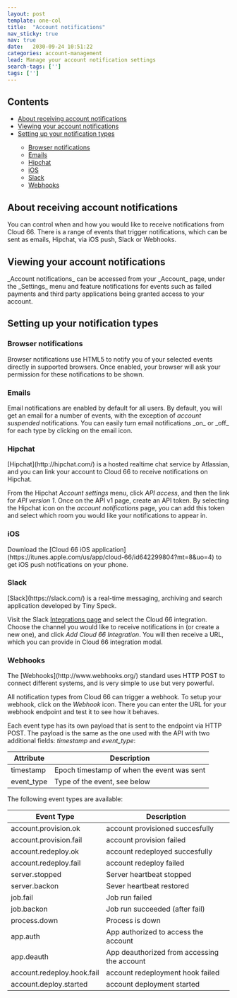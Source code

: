 ```yaml
---
layout: post
template: one-col
title:  "Account notifications"
nav_sticky: true
nav: true
date:   2030-09-24 10:51:22
categories: account-management
lead: Manage your account notification settings
search-tags: ['']
tags: ['']
---
```


<h2>Contents</h2>
<ul class="page-toc">
    <li><a href="#about">About receiving account notifications</a></li>
    <li><a href="#view">Viewing your account notifications</a></li> 
    <li><a href="#setup">Setting up your notification types</a></li>
        <ul style="margin-bottom:0em">
	        <li><a href="#browser">Browser notifications</a></li>
	        <li><a href="#emails">Emails</a></li>
	        <li><a href="#hipchat">Hipchat</a></li>
	        <li><a href="#ios">iOS</a></li>
	        <li><a href="#slack">Slack</a></li>
	        <li><a href="#webhooks">Webhooks</a></li>
        </ul>
    </li>    
</ul>

<h2 id="about">About receiving account notifications</h2>
You can control when and how you would like to receive notifications from Cloud 66. There is a range of events that trigger notifications, which can be sent as emails, Hipchat, via iOS push, Slack or Webhooks.

<h2 id="view">Viewing your account notifications</h2>
_Account notifications_ can be accessed from your _Account_ page, under the _Settings_ menu and feature notifications for events such as failed payments and third party applications being granted access to your account.

<h2 id="setup">Setting up your notification types</h2>
<h3 id="browser">Browser notifications</h3>
Browser notifications use HTML5 to notify you of your selected events directly in supported browsers. Once enabled, your browser will ask your permission for these notifications to be shown.

<h3 id="emails">Emails</h3>
Email notifications are enabled by default for all users. By default, you will get an email for a number of events, with the exception of <i>account suspended</i> notifications. You can easily turn email notifications _on_ or _off_ for each type by clicking on the email icon.

<h3 id="hipchat">Hipchat</h3>
[Hipchat](http://hipchat.com/) is a hosted realtime chat service by Atlassian, and you can link your account to Cloud 66 to receive notifications on Hipchat.

From the Hipchat _Account settings_ menu, click _API access_, and then the link for _API version 1_. Once on the API v1 page, create an API token. By selecting the Hipchat icon on the _account notifications_ page, you can add this token and select which room you would like your notifications to appear in. 

<h3 id="ios">iOS</h3>
Download the [Cloud 66 iOS application](https://itunes.apple.com/us/app/cloud-66/id642299804?mt=8&uo=4) to get iOS push notifications on your phone.

<h3 id="slack">Slack</h3>
[Slack](https://slack.com/) is a real-time messaging, archiving and search application developed by Tiny Speck.

Visit the Slack [Integrations page](https://slack.com/integrations) and select the Cloud 66 integration. Choose the channel you would like to receive notifications in (or create a new one), and click _Add Cloud 66 Integration_. You will then receive a URL, which you can provide in Cloud 66 integration modal.

<h3 id="webhooks">Webhooks</h3>
The [Webhooks](http://www.webhooks.org/) standard uses HTTP POST to connect different systems, and is very simple to use but very powerful.

All notification types from Cloud 66 can trigger a webhook. To setup your webhook, click on the <i>Webhook</i> icon. There you can enter the URL for your webhook endpoint and test it to see how it behaves.

Each event type has its own payload that is sent to the endpoint via HTTP POST. The payload is the same as the one used with the API with two additional fields: <i>timestamp</i> and <i>event_type</i>:

<table class='table table-bordered table-striped'>
	<thead>
		<tr>
			<th>Attribute</th>
			<th>Description</th>
		</tr>
	</thead>
	<tbody>
		<tr>
			<td>timestamp</td>
			<td>Epoch timestamp of when the event was sent</td>
		</tr>
		<tr>
			<td>event_type</td>
			<td>Type of the event, see below</td>
		</tr>
	</tbody>
</table>

The following event types are available:

<table class='table table-bordered table-striped'>
	<thead></tr>
		<tr>
			<th>Event Type</th>
			<th>Description</th>
		</tr>
	</thead>
	<tbody>
		<tr><td>account.provision.ok</td><td>account provisioned succesfully</td></tr>
		<tr><td>account.provision.fail</td><td>account provision failed</td></tr>
		<tr><td>account.redeploy.ok</td><td>account redeployed succesfully</td></tr>
		<tr><td>account.redeploy.fail</td><td>account redeploy failed</td></tr>
		<tr><td>server.stopped</td><td>Server heartbeat stopped</td></tr>
		<tr><td>server.backon</td><td>Sever heartbeat restored</td></tr>
		<tr><td>job.fail</td><td>Job run failed</td></tr>
		<tr><td>job.backon</td><td>Job run succeeded (after fail)</td></tr>
		<tr><td>process.down</td><td>Process is down</td></tr>
		<tr><td>app.auth</td><td>App authorized to access the account</td></tr>
		<tr><td>app.deauth</td><td>App deauthorized from accessing the account</td></tr>
		<tr><td>account.redeploy.hook.fail</td><td>account redeployment hook failed</td></tr>
		<tr><td>account.deploy.started</td><td>account deployment started</td></tr>
	</tbody>
</table>
